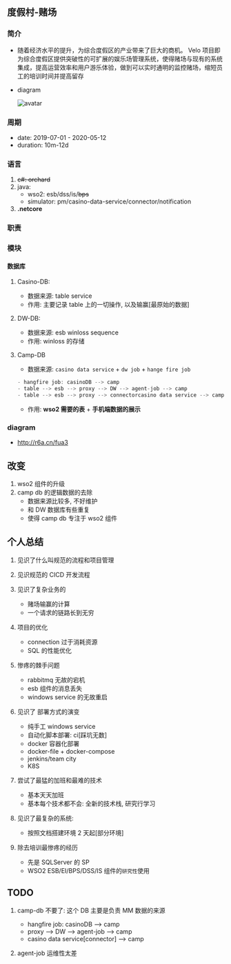 ## 度假村-赌场

### 简介

- 随着经济水平的提升，为综合度假区的产业带来了巨大的商机。 Velo 项目即为综合度假区提供突破性的可扩展的娱乐场管理系统，使得赌场与现有的系统集成，提高运营效率和用户游乐体验，做到可以实时通明的监控赌场，缩短员工的培训时间并提高留存

- diagram

  ![avatar](https://gitee.com/alice52_xz/VELO/raw/master/Architecture.jpg)

### 周期

- date: 2019-07-01 - 2020-05-12
- duration: 10m-12d

### 语言

1. ~~c#: orchard~~
2. java:
   - wso2: esb/dss/is/~~bps~~
   - simulator: pm/casino-data-service/connector/notification
3. **.netcore**

### 职责

### 模块

#### 数据库

1. Casino-DB:
   - 数据来源: table service
   - 作用: 主要记录 table 上的一切操作, 以及输赢[最原始的数据]
2. DW-DB:
   - 数据来源: esb winloss sequence
   - 作用: winloss 的存储
3. Camp-DB

   - 数据来源: `casino data service` + `dw job` + `hange fire job`

   ```java
   - hangfire job: casinoDB --> camp
   - table --> esb --> proxy --> DW --> agent-job --> camp
   - table --> esb --> proxy --> connectorcasino data service --> camp
   ```

   - 作用: **wso2 需要的表** + **手机端数据的展示**

### diagram

- http://r6a.cn/fua3

## 改变

1. wso2 组件的升级
2. camp db 的逻辑数据的去除
   - 数据来源比较多, 不好维护
   - 和 DW 数据库有些重复
   - 使得 camp db 专注于 wso2 组件

## 个人总结

1. 见识了什么叫规范的流程和项目管理
2. 见识规范的 CICD 开发流程
3. 见识了复杂业务的

   - 赌场输赢的计算
   - 一个请求的链路长到无穷

4. 项目的优化

   - connection 过于消耗资源
   - SQL 的性能优化

5. 惨疼的棘手问题

   - rabbitmq 无故的宕机
   - esb 组件的消息丢失
   - windows service 的无故重启

6. 见识了 部署方式的演变

   - 纯手工 windows service
   - 自动化脚本部署: ci[踩坑无数]
   - docker 容器化部署
   - docker-file + docker-compose
   - jenkins/team city
   - K8S

7. 尝试了最猛的加班和最难的技术

   - 基本天天加班
   - 基本每个技术都不会: 全新的技术栈, 研究行学习

8. 见识了最复杂的系统:

   - 按照文档搭建环境 2 天起[部分环境]

9. 除去培训最惨疼的经历

   - 先是 SQLServer 的 SP
   - WSO2 ESB/EI/BPS/DSS/IS 组件的`研究性`使用

## TODO

1. camp-db 不要了: 这个 DB 主要是负责 MM 数据的来源

   - hangfire job: casinoDB --> camp
   - proxy --> DW --> agent-job --> camp
   - casino data service[connector] --> camp

2. agent-job 运维性太差
